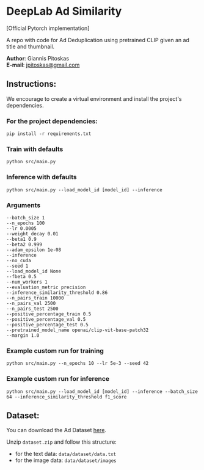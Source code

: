 # DeepLab Ad Similarity


[Official Pytorch implementation]

A repo with code for Ad Deduplication using pretrained CLIP given an ad title and thumbnail. 


**Author**: Giannis Pitoskas <br>
**E-mail**: [jpitoskas@gmail.com](mailto:jpitoskas@gmail.com)



## Instructions:

We encourage to create a virtual environment and install the project's dependencies.

### For the project dependencies:
```
pip install -r requirements.txt
```

### Train with defaults
```
python src/main.py
```



### Inference with defaults
```
python src/main.py --load_model_id [model_id] --inference
```

### Arguments

`--batch_size 1`<br>
`--n_epochs 100`<br>
`--lr 0.0005`<br>
`--weight_decay 0.01`<br>
`--beta1 0.9`<br>
`--beta2 0.999`<br>
`--adam_epsilon 1e-08`<br>
`--inference`<br>
`--no_cuda`<br>
`--seed 1`<br>
`--load_model_id None`<br>
`--fbeta 0.5`<br>
`--num_workers 1`<br>
`--evaluation_metric precision`<br>
`--inference_similarity_threshold 0.86`<br>
`--n_pairs_train 10000`<br>
`--n_pairs_val 2500`<br>
`--n_pairs_test 2500`<br>
`--positive_percentage_train 0.5`<br>
`--positive_percentage_val 0.5`<br>
`--positive_percentage_test 0.5`<br>
`--pretrained_model_name openai/clip-vit-base-patch32`<br>
`--margin 1.0`<br>

### Example custom run for training
```
python src/main.py --n_epochs 10 --lr 5e-3 --seed 42
```


### Example custom run for inference
```
python src/main.py --load_model_id [model_id] --inference --batch_size 64 --inference_similarity_threshold f1_score
```



## Dataset:

You can download the Ad Dataset [here](https://storage.googleapis.com/deeplab/projects/dedup/dataset.zip).

Unzip `dataset.zip` and follow this structure:

- for the text data: `data/dataset/data.txt`
- for the image data: `data/dataset/images`

